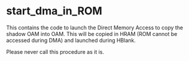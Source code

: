 # start_dma_in_ROM

This contains the code to launch the Direct Memory Access to copy the shadow OAM into OAM. 
This will be copied in HRAM (ROM cannot be accessed during DMA) and launched during HBlank.

Please never call this procedure as it is.
